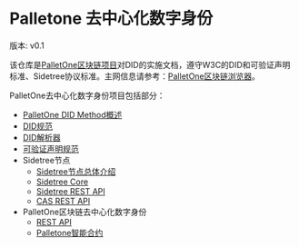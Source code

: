 # Palletone 去中心化数字身份

版本: v0.1

该仓库是[PalletOne区块链项目](http://pallet.one/)对DID的实施文档，遵守W3C的DID和可验证声明标准、Sidetree协议标准。主网信息请参考：[PalletOne区块链浏览器](https://www.palletone.info/)。



PalletOne去中心化数字身份项目包括部分：

- [PalletOne DID Method概述](https://github.com/palletone/palletone-DID/blob/master/docs/did-method/palletone-did-method-overview-zh-CN.md)
- [DID规范](https://github.com/palletone/palletone-DID/blob/master/docs/did-method/palletone-did-syntaxes-zh-CN.md)
- [DID解析器](https://github.com/palletone/palletone-DID/blob/master/docs/did-method/palletone-did-resolver-zh-CN.md)
- [可验证声明规范](https://github.com/palletone/palletone-DID/blob/master/docs/sidetree-node/palletone-proof-claim-zh-CN.md)
- Sidetree节点
    - [Sidetree节点总体介绍](https://github.com/palletone/palletone-DID/blob/master/docs/sidetree-node/palletone-sidetree-overview-zh-CN.md)
    - [Sidetree Core](https://github.com/palletone/palletone-DID/blob/master/docs/sidetree-node/palletone-sidetree-core-zh-CN.md)
    - [Sidetree REST API](https://github.com/palletone/palletone-DID/blob/master/docs/sidetree-node/palletone-sidetree-rest-api-zh-CN.md)
    - [CAS REST API](https://github.com/palletone/palletone-DID/blob/master/docs/sidetree-node/palletone-sidetree-cas-rest-api-zh-CN.md)
- PalletOne区块链去中心化数字身份
   - [REST API](https://github.com/palletone/palletone-DID/blob/master/docs/blockchain/palletone-did-rest-api-zh-CN.md)
   - [Palletone智能合约](https://github.com/palletone/palletone-DID/blob/master/docs/blockchain/palletone-did-contract-zh-CN.md)

